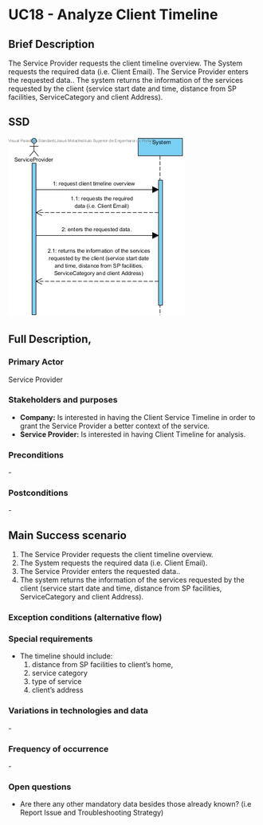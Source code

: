 # UC18 - Analyze Client Timeline

## Brief Description

The Service Provider requests the client timeline overview. The System requests the required data (i.e. Client Email). The Service Provider enters the requested data.. The system returns the information of the services requested by the client (service start date and time, distance from SP facilities, ServiceCategory and client Address).


## SSD
![SSD_UC18.jpg](SSD_UC18.jpg)

## Full Description,

### Primary Actor

Service Provider

### Stakeholders and purposes

* **Company:** Is interested in having the Client Service Timeline in order to grant the Service Provider a better context of the service.
* **Service Provider:** Is interested in having Client Timeline for analysis.

### Preconditions
\-

### Postconditions
\-

## Main Success scenario 
1. The Service Provider requests the client timeline overview.
2. The System requests the required data (i.e. Client Email).
3. The Service Provider enters the requested data..
4. The system returns the information of the services requested by the client (service start date and time, distance from SP facilities, ServiceCategory and client Address).


### Exception conditions (alternative flow)


### Special requirements
* The timeline should include:
	1. distance from SP facilities to client’s home,
	2. service category
	3. type of service
	4. client’s address
	

### Variations in technologies and data
\-

### Frequency of occurrence
\-

### Open questions

* Are there any other mandatory data besides those already known? (i.e Report Issue and Troubleshooting Strategy)


